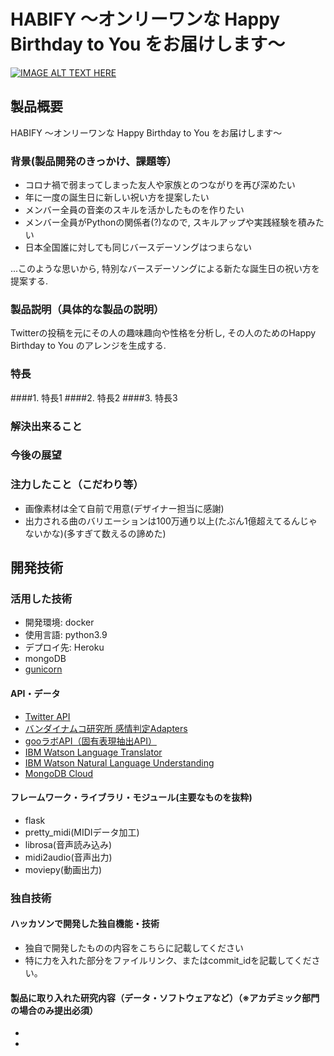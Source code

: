 # HABIFY 〜オンリーワンな Happy Birthday to You をお届けします〜

[![IMAGE ALT TEXT HERE](https://jphacks.com/wp-content/uploads/2021/07/JPHACKS2021_ogp.jpg)](https://www.youtube.com/watch?v=LUPQFB4QyVo)

## 製品概要
HABIFY 〜オンリーワンな Happy Birthday to You をお届けします〜
### 背景(製品開発のきっかけ、課題等）
- コロナ禍で弱まってしまった友人や家族とのつながりを再び深めたい
- 年に一度の誕生日に新しい祝い方を提案したい
- メンバー全員の音楽のスキルを活かしたものを作りたい
- メンバー全員がPythonの関係者(?)なので, スキルアップや実践経験を積みたい
- 日本全国誰に対しても同じバースデーソングはつまらない

...このような思いから, 特別なバースデーソングによる新たな誕生日の祝い方を提案する.

### 製品説明（具体的な製品の説明）
Twitterの投稿を元にその人の趣味趣向や性格を分析し, その人のためのHappy Birthday to You のアレンジを生成する.



### 特長
####1. 特長1
####2. 特長2
####3. 特長3

### 解決出来ること
### 今後の展望
### 注力したこと（こだわり等）
* 画像素材は全て自前で用意(デザイナー担当に感謝)
* 出力される曲のバリエーションは100万通り以上(たぶん1億超えてるんじゃないかな)(多すぎて数えるの諦めた)

## 開発技術
### 活用した技術
* 開発環境: docker
* 使用言語: python3.9
* デプロイ先: Heroku
* mongoDB
* [gunicorn](https://gunicorn.org)

#### API・データ
* [Twitter API](https://developer.twitter.com/en/products/twitter-api/)
* [バンダイナムコ研究所 感情判定Adapters](https://github.com/BandaiNamcoResearchInc/sentiment-analysis-adapter)
* [gooラボAPI（固有表現抽出API）](https://labs.goo.ne.jp/api/jp/named-entity-extraction/)
* [IBM Watson Language Translator](https://www.ibm.com/jp-ja/cloud/watson-language-translator/)
* [IBM Watson Natural Language Understanding](https://www.ibm.com/cloud/watson-natural-language-understanding/)
* [MongoDB Cloud](https://www.mongodb.com/ja-jp/cloud)


#### フレームワーク・ライブラリ・モジュール(主要なものを抜粋)
* flask
* pretty_midi(MIDIデータ加工)
* librosa(音声読み込み)
* midi2audio(音声出力)
* moviepy(動画出力)

### 独自技術
#### ハッカソンで開発した独自機能・技術
* 独自で開発したものの内容をこちらに記載してください
* 特に力を入れた部分をファイルリンク、またはcommit_idを記載してください。

#### 製品に取り入れた研究内容（データ・ソフトウェアなど）（※アカデミック部門の場合のみ提出必須）
* 
* 
